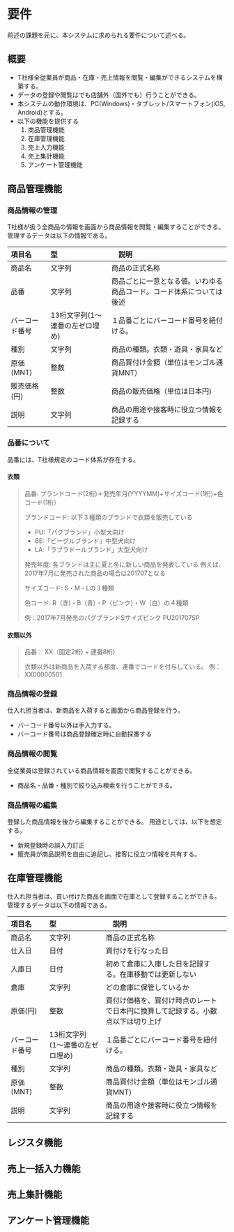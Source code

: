 # 要件
前述の課題を元に、本システムに求められる要件について述べる。

## 概要
- T社様全従業員が商品・在庫・売上情報を閲覧・編集ができるシステムを構築する。
- データの登録や閲覧はでも店舗外（国外でも）行うことができる。
- 本システムの動作環境は、PC(Windows)・タブレット/スマートフォン(iOS, Android)とする。
- 以下の機能を提供する
    1. 商品管理機能
    1. 在庫管理機能
    1. 売上入力機能
    1. 売上集計機能
    1. アンケート管理機能

## 商品管理機能
### 商品情報の管理
T社様が扱う全商品の情報を画面から商品情報を閲覧・編集することができる。
管理するデータは以下の情報である。

| 項目名 | 型 |　説明 |
| :--- | :--- | :--- |
| 商品名 | 文字列 | 商品の正式名称 |
| 品番 | 文字列 | 商品ごとに一意となる値。いわゆる商品コード。コード体系については後述 |
| バーコード番号 | 13桁文字列(1〜連番の左ゼロ埋め) | １品番ごとにバーコード番号を紐付ける。 |
| 種別 | 文字列 | 商品の種類。衣類・遊具・家具など |
| 原価(MNT) | 整数 | 商品買付け金額（単位はモンゴル通貨MNT） |
| 販売価格(円) | 整数 | 商品の販売価格（単位は日本円) |
| 説明 | 文字列 | 商品の用途や接客時に役立つ情報を記録する |

### 品番について
品番には、T社様規定のコード体系が存在する。

#### 衣類
> 品番: ブランドコード(2桁)＋発売年月(YYYYMM)+サイズコード(1桁)+色コード(1桁）
> 
> ブランドコード: 
> 以下３種類のブランドで衣類を販売している
> - PU:「パグブランド」小型犬向け
> - BE:「ビーグルブランド」中型犬向け
> - LA:「ラブラドールブランド」大型犬向け
>
> 発売年度:
> 各ブランドは主に夏と冬に新しい商品を発表している
> 例えば、2017年7月に発売された商品の場合は201707となる
>
> サイズコード:
> S・M・Lの３種類
> 
> 色コード:
> R（赤)・B（青）・P（ピンク）・W（白）の４種類
>
> 例：2017年7月発売のパグブランドSサイズピンク
> PU201707SP

#### 衣類以外
> 品番： XX（固定2桁) + 連番8桁)
>
> 衣類以外は新商品を入荷する都度、連番でコードを付与している。
> 例：XX00000501

### 商品情報の登録
仕入れ担当者は、新商品を入荷すると画面から商品登録を行う。
- バーコード番号以外は手入力する。
- バーコード番号は商品登録確定時に自動採番する

### 商品情報の閲覧
全従業員は登録されている商品情報を画面で閲覧することができる。
- 商品名・品番・種別で絞り込み検索を行うことができる。

### 商品情報の編集
登録した商品情報を後から編集することができる。
用途としては、以下を想定する。
- 新規登録時の誤入力訂正
- 販売員が商品説明を自由に追記し、接客に役立つ情報を共有する。

## 在庫管理機能
仕入れ担当者は、買い付けた商品を画面で在庫として登録することができる。
管理するデータは以下の情報である。

| 項目名 | 型 |　説明 |
| :--- | :--- | :--- |
| 商品名 | 文字列 | 商品の正式名称 |
| 仕入日 | 日付 | 買付けを行なった日 |
| 入庫日 | 日付 | 初めて倉庫に入庫した日を記録する。在庫移動では更新しない |
| 倉庫 | 文字列 | どの倉庫に保管しているか |
| 原価(円) | 整数 | 買付け価格を、買付け時点のレートで日本円に換算して記録する。小数点以下は切り上げ |
| バーコード番号 | 13桁文字列(1〜連番の左ゼロ埋め) | １品番ごとにバーコード番号を紐付ける。 |
| 種別 | 文字列 | 商品の種類。衣類・遊具・家具など |
| 原価(MNT) | 整数 | 商品買付け金額（単位はモンゴル通貨MNT） |
| 説明 | 文字列 | 商品の用途や接客時に役立つ情報を記録する |
 

## レジスタ機能

## 売上一括入力機能

## 売上集計機能

## アンケート管理機能